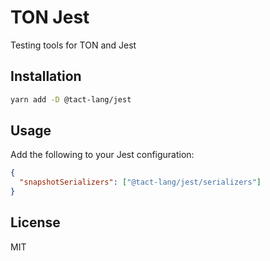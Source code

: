 # TON Jest

Testing tools for TON and Jest

## Installation

```bash
yarn add -D @tact-lang/jest
```

## Usage

Add the following to your Jest configuration:

```json
{
  "snapshotSerializers": ["@tact-lang/jest/serializers"]
}
```

## License

MIT